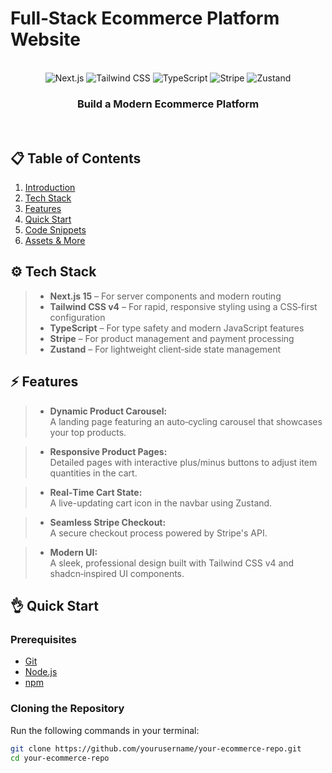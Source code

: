 # Full‑Stack Ecommerce Platform Website

<div align="center">
  <br />
  <div>
    <img src="https://img.shields.io/badge/-Next.js-000?style=for-the-badge&logo=next.js" alt="Next.js" />
    <img src="https://img.shields.io/badge/-TailwindCSS-38B2AC?style=for-the-badge&logo=tailwindcss" alt="Tailwind CSS" />
    <img src="https://img.shields.io/badge/-TypeScript-3178C6?style=for-the-badge&logo=typescript" alt="TypeScript" />
    <img src="https://img.shields.io/badge/-Stripe-6772e5?style=for-the-badge&logo=stripe&logoColor=white" alt="Stripe" />
    <img src="https://img.shields.io/badge/-Zustand-000?style=for-the-badge" alt="Zustand" />
  </div>
  <h3 align="center">Build a Modern Ecommerce Platform</h3>
  <br />
</div>

## 📋 Table of Contents

1. [Introduction](#introduction)
2. [Tech Stack](#tech-stack)
3. [Features](#features)
4. [Quick Start](#quick-start)
5. [Code Snippets](#code-snippets)
6. [Assets & More](#assets--more)


## ⚙️ Tech Stack

>- **Next.js 15** – For server components and modern routing
>- **Tailwind CSS v4** – For rapid, responsive styling using a CSS‑first configuration
>- **TypeScript** – For type safety and modern JavaScript features
>- **Stripe** – For product management and payment processing
>- **Zustand** – For lightweight client‑side state management

## ⚡️ Features

>- **Dynamic Product Carousel:**  
  A landing page featuring an auto‑cycling carousel that showcases your top products.

>- **Responsive Product Pages:**  
  Detailed pages with interactive plus/minus buttons to adjust item quantities in the cart.

>- **Real‑Time Cart State:**  
  A live-updating cart icon in the navbar using Zustand.

>- **Seamless Stripe Checkout:**  
  A secure checkout process powered by Stripe's API.

>- **Modern UI:**  
  A sleek, professional design built with Tailwind CSS v4 and shadcn‑inspired UI components.

## 👌 Quick Start

### Prerequisites

- [Git](https://git-scm.com/)
- [Node.js](https://nodejs.org/en/)
- [npm](https://www.npmjs.com/)

### Cloning the Repository

Run the following commands in your terminal:

```bash
git clone https://github.com/yourusername/your-ecommerce-repo.git
cd your-ecommerce-repo
